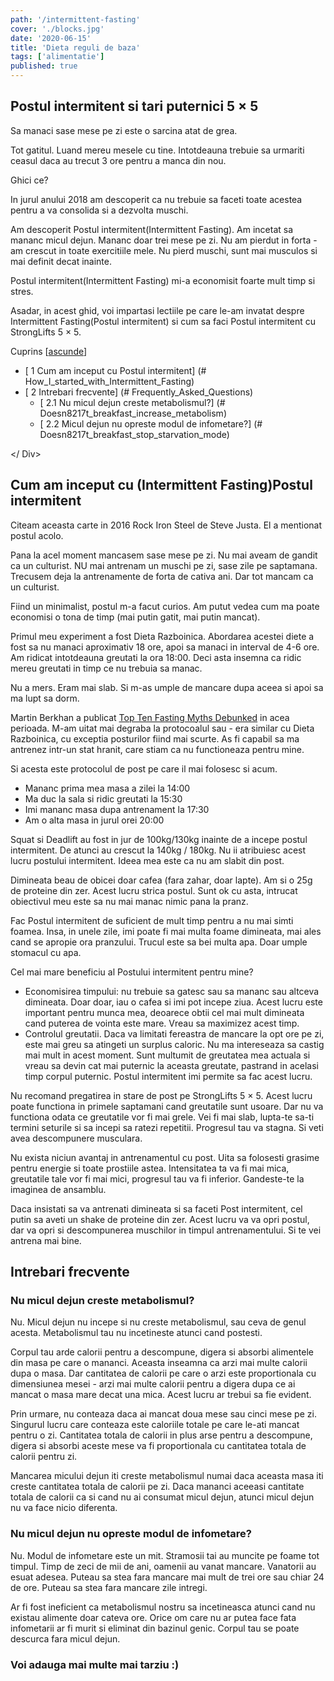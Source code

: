 ```yaml
---
path: '/intermittent-fasting'
cover: './blocks.jpg'
date: '2020-06-15'
title: 'Dieta reguli de baza'
tags: ['alimentatie']
published: true
---
```


## Postul intermitent si tari puternici 5 × 5

Sa manaci sase mese pe zi este o sarcina atat de grea.

Tot gatitul. Luand mereu mesele cu tine. Intotdeauna trebuie sa urmariti ceasul daca au trecut 3 ore pentru a manca din nou.

Ghici ce?

In jurul anului 2018 am descoperit ca nu trebuie sa faceti toate acestea pentru a va consolida si a dezvolta muschi.

Am descoperit Postul intermitent(Intermittent Fasting). Am incetat sa mananc micul dejun. Mananc doar trei mese pe zi. Nu am pierdut in forta - am crescut in toate exercitiile mele. Nu pierd muschi, sunt mai musculos si mai definit decat inainte.

Postul intermitent(Intermittent Fasting) mi-a economisit foarte mult timp si stres.

Asadar, in acest ghid, voi impartasi lectiile pe care le-am invatat despre Intermittent Fasting(Postul intermitent) si cum sa faci Postul intermitent cu StrongLifts 5 × 5.

<div id = "toc_container" class = "no_bullets">

Cuprins <span class = "toc_toggle"> [[ascunde](#)] </span>

- [<span class = "toc_number toc_depth_1"> 1 </span> Cum am inceput cu Postul intermitent] (# How_I_started_with_Intermittent_Fasting)
- [<span class = "toc_number toc_depth_1"> 2 </span> Intrebari frecvente] (# Frequently_Asked_Questions)
  - [<span class = "toc_number toc_depth_2"> 2.1 </span> Nu micul dejun creste metabolismul?] (# Doesn8217t_breakfast_increase_metabolism)
  - [<span class = "toc_number toc_depth_2"> 2.2 </span> Micul dejun nu opreste modul de infometare?] (# Doesn8217t_breakfast_stop_starvation_mode)

</ Div>

## <span id = "How_I_started_with_Intermittent_Fasting"> Cum am inceput cu (Intermittent Fasting)Postul intermitent </span>

Citeam aceasta carte in 2016 Rock Iron Steel de Steve Justa. El a mentionat postul acolo.

Pana la acel moment mancasem sase mese pe zi. Nu mai aveam de gandit ca un culturist. NU mai antrenam un muschi pe zi, sase zile pe saptamana. Trecusem deja la antrenamente de forta de cativa ani. Dar tot mancam ca un culturist.

Fiind un minimalist, postul m-a facut curios. Am putut vedea cum ma poate economisi o tona de timp (mai putin gatit, mai putin mancat).

Primul meu experiment a fost Dieta Razboinica. Abordarea acestei diete a fost sa nu manaci aproximativ 18 ore, apoi sa manaci in interval de 4-6 ore. Am ridicat intotdeauna greutati la ora 18:00. Deci asta insemna ca ridic mereu greutati in timp ce nu trebuia sa manac.

Nu a mers. Eram mai slab. Si m-as umple de mancare dupa aceea si apoi sa ma lupt sa dorm.

Martin Berkhan a publicat [Top Ten Fasting Myths Debunked](https://leangains.com/top-ten-fasting-myths-debunked-major-update-nov-4th/) in acea perioada. M-am uitat mai degraba la protocoalul sau - era similar cu Dieta Razboinica, cu exceptia posturilor fiind mai scurte. As fi capabil sa ma antrenez intr-un stat hranit, care stiam ca nu functioneaza pentru mine.

Si acesta este protocolul de post pe care il mai folosesc si acum.

- Mananc prima mea masa a zilei la 14:00
- Ma duc la sala si ridic greutati la 15:30
- Imi mananc masa dupa antrenament la 17:30
- Am o alta masa in jurul orei 20:00

Squat si Deadlift au fost in jur de 100kg/130kg inainte de a incepe postul intermitent. De atunci au crescut la 140kg / 180kg. Nu ii atribuiesc acest lucru postului intermitent. Ideea mea este ca nu am slabit din post.

Dimineata beau de obicei doar cafea (fara zahar, doar lapte). Am si o 25g de proteine ​​din zer. Acest lucru strica postul. Sunt ok cu asta, intrucat obiectivul meu este sa nu mai manac nimic pana la pranz.

Fac Postul intermitent de suficient de mult timp pentru a nu mai simti foamea. Insa, in unele zile, imi poate fi mai multa foame dimineata, mai ales cand se apropie ora pranzului. Trucul este sa bei multa apa. Doar umple stomacul cu apa.

Cel mai mare beneficiu al Postului intermitent pentru mine?

- Economisirea timpului: nu trebuie sa gatesc sau sa mananc sau altceva dimineata. Doar doar, iau o cafea si imi pot incepe ziua. Acest lucru este important pentru munca mea, deoarece obtii cel mai mult dimineata cand puterea de vointa este mare. Vreau sa maximizez acest timp.
- Controlul greutatii. Daca va limitati fereastra de mancare la opt ore pe zi, este mai greu sa atingeti un surplus caloric. Nu ma intereseaza sa castig mai mult in acest moment. Sunt multumit de greutatea mea actuala si vreau sa devin cat mai puternic la aceasta greutate, pastrand in acelasi timp corpul puternic. Postul intermitent imi permite sa fac acest lucru.

Nu recomand pregatirea in stare de post pe StrongLifts 5 × 5. Acest lucru poate functiona in primele saptamani cand greutatile sunt usoare. Dar nu va functiona odata ce greutatile vor fi mai grele. Vei fi mai slab, lupta-te sa-ti termini seturile si sa incepi sa ratezi repetitii. Progresul tau va stagna. Si veti avea descompunere musculara.

Nu exista niciun avantaj in antrenamentul cu post. Uita sa folosesti grasime pentru energie si toate prostiile astea. Intensitatea ta va fi mai mica, greutatile tale vor fi mai mici, progresul tau va fi inferior. Gandeste-te la imaginea de ansamblu.

Daca insistati sa va antrenati dimineata si sa faceti Post intermitent, cel putin sa aveti un shake de proteine ​​din zer. Acest lucru va va opri postul, dar va opri si descompunerea muschilor in timpul antrenamentului. Si te vei antrena mai bine.

## <span id = "Frecvent_Asked_Questions"> Intrebari frecvente </span>

### <span id = "Doesn8217t_breakfast_increase_metabolism"> Nu micul dejun creste metabolismul? </span>

Nu. Micul dejun nu incepe si nu creste metabolismul, sau ceva de genul acesta. Metabolismul tau nu incetineste atunci cand postesti.

Corpul tau arde calorii pentru a descompune, digera si absorbi alimentele din masa pe care o mananci. Aceasta inseamna ca arzi mai multe calorii dupa o masa. Dar cantitatea de calorii pe care o arzi este proportionala cu dimensiunea mesei - arzi mai multe calorii pentru a digera dupa ce ai mancat o masa mare decat una mica. Acest lucru ar trebui sa fie evident.

Prin urmare, nu conteaza daca ai mancat doua mese sau cinci mese pe zi. Singurul lucru care conteaza este caloriile totale pe care le-ati mancat pentru o zi. Cantitatea totala de calorii in plus arse pentru a descompune, digera si absorbi aceste mese va fi proportionala cu cantitatea totala de calorii pentru zi.

Mancarea micului dejun iti creste metabolismul numai daca aceasta masa iti creste cantitatea totala de calorii pe zi. Daca mananci aceeasi cantitate totala de calorii ca si cand nu ai consumat micul dejun, atunci micul dejun nu va face nicio diferenta.

### <span id = "Doesn8217t_breakfast_stop_starvation_mode"> Nu micul dejun nu opreste modul de infometare? </span>

Nu. Modul de infometare este un mit. Stramosii tai au muncite pe foame tot timpul. Timp de zeci de mii de ani, oamenii au vanat mancare. Vanatorii au esuat adesea. Puteau sa stea fara mancare mai mult de trei ore sau chiar 24 de ore. Puteau sa stea fara mancare zile intregi.

Ar fi fost ineficient ca metabolismul nostru sa incetineasca atunci cand nu existau alimente doar cateva ore. Orice om care nu ar putea face fata infometarii ar fi murit si eliminat din bazinul genic. Corpul tau se poate descurca fara micul dejun.

### Voi adauga mai multe mai tarziu :)
